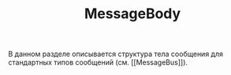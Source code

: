 ﻿---
layout: default
title: MessageBody
position: 1
categories: 
tags: 
---

В данном разделе описывается структура тела сообщения для стандартных типов сообщений (см. [[MessageBus]]).

 



 

 

